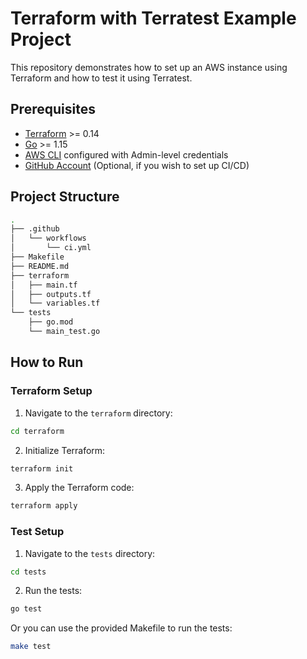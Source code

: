 # Terraform with Terratest Example Project

This repository demonstrates how to set up an AWS instance using Terraform and how to test it using Terratest.

## Prerequisites

- [Terraform](https://www.terraform.io/downloads.html) >= 0.14
- [Go](https://golang.org/dl/) >= 1.15
- [AWS CLI](https://aws.amazon.com/cli/) configured with Admin-level credentials
- [GitHub Account](https://github.com/) (Optional, if you wish to set up CI/CD)

## Project Structure

```bash
.
├── .github
│   └── workflows
│       └── ci.yml
├── Makefile
├── README.md
├── terraform
│   ├── main.tf
│   ├── outputs.tf
│   └── variables.tf
└── tests
    ├── go.mod
    └── main_test.go
```


## How to Run

### Terraform Setup

1. Navigate to the `terraform` directory:

```bash
cd terraform
```

2. Initialize Terraform:

```bash
terraform init
```

3. Apply the Terraform code:

```bash
terraform apply
```

### Test Setup

1. Navigate to the `tests` directory:

```bash
cd tests
```

2. Run the tests:

```bash
go test
```

Or you can use the provided Makefile to run the tests:

```bash
make test
```
